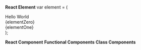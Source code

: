 **React Element**
var element = (
    <div>
        <div>Hello World</div>
        <div>{elementZero}</div>
        <div>{elementOne}</div>
    </div>
);

**React Component**
**Functional Components**
**Class Components**